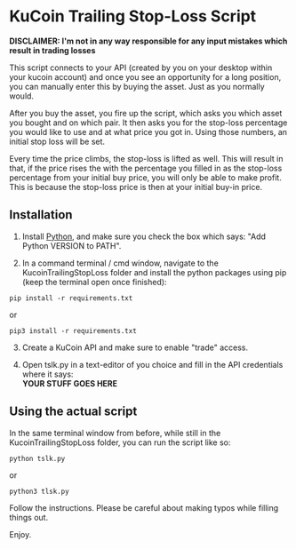 # KuCoin Trailing Stop-Loss Script

**DISCLAIMER: I'm not in any way responsible for any input mistakes which result in trading losses**

This script connects to your API (created by you on your desktop within your kucoin account) and once you see an opportunity for a long position,
you can manually enter this by buying the asset. Just as you normally would.  

After you buy the asset, you fire up the script, which asks you which
asset you bought and on which pair. It then asks you for the stop-loss percentage you would like to use and at what price you got in. Using those 
numbers, an initial stop loss will be set. 

Every time the price climbs, the stop-loss is lifted as well. This will result in that, if the price
rises the with the percentage you filled in as the stop-loss percentage from your initial buy price, you will only be able to make profit. This is because the
stop-loss price is then at your initial buy-in price.

## Installation

1) Install [Python](https://www.python.org/downloads/), and make sure you check the box which says: "Add Python VERSION to PATH".  
  

2) In a command terminal / cmd window, navigate to the KucoinTrailingStopLoss folder and install the python packages using pip (keep the terminal open once finished):
```
pip install -r requirements.txt
```
or
```
pip3 install -r requirements.txt
```

3) Create a KuCoin API and make sure to enable "trade" access.  


4) Open tslk.py in a text-editor of you choice and fill in the API credentials where it says:  
   **YOUR STUFF GOES HERE**
   
## Using the actual script

In the same terminal window from before, while still in the KucoinTrailingStopLoss folder, you can run the script like so:

```
python tslk.py
```
or  
```
python3 tlsk.py
```

Follow the instructions. Please be careful about making typos while filling things out.

Enjoy.
